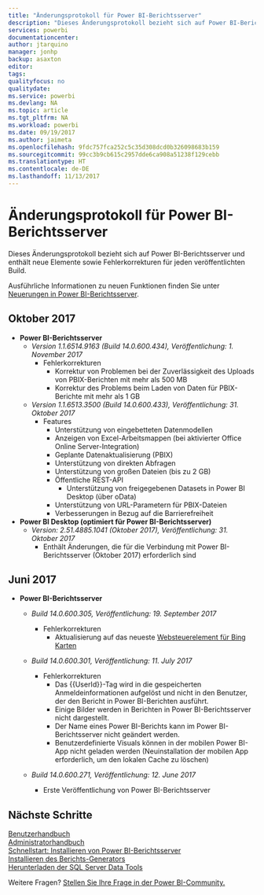 ```yaml
---
title: "Änderungsprotokoll für Power BI-Berichtsserver"
description: "Dieses Änderungsprotokoll bezieht sich auf Power BI-Berichtsserver und enthält neue Elemente sowie Fehlerkorrekturen für jeden veröffentlichten Build."
services: powerbi
documentationcenter: 
author: jtarquino
manager: jonhp
backup: asaxton
editor: 
tags: 
qualityfocus: no
qualitydate: 
ms.service: powerbi
ms.devlang: NA
ms.topic: article
ms.tgt_pltfrm: NA
ms.workload: powerbi
ms.date: 09/19/2017
ms.author: jaimeta
ms.openlocfilehash: 9fdc757fca252c5c35d308dcd0b326098683b159
ms.sourcegitcommit: 99cc3b9cb615c2957dde6ca908a51238f129cebb
ms.translationtype: HT
ms.contentlocale: de-DE
ms.lasthandoff: 11/13/2017
---
```

# <a name="changelog-for-power-bi-report-server"></a>Änderungsprotokoll für Power BI-Berichtsserver
Dieses Änderungsprotokoll bezieht sich auf Power BI-Berichtsserver und enthält neue Elemente sowie Fehlerkorrekturen für jeden veröffentlichten Build.

Ausführliche Informationen zu neuen Funktionen finden Sie unter [Neuerungen in Power BI-Berichtsserver](whats-new.md).

## <a name="october-2017"></a>Oktober 2017
* **Power BI-Berichtsserver**
  * *Version 1.1.6514.9163 (Build 14.0.600.434), Veröffentlichung: 1. November 2017*
    * Fehlerkorrekturen
      * Korrektur von Problemen bei der Zuverlässigkeit des Uploads von PBIX-Berichten mit mehr als 500 MB
      * Korrektur des Problems beim Laden von Daten für PBIX-Berichte mit mehr als 1 GB
  * *Version 1.1.6513.3500 (Build 14.0.600.433), Veröffentlichung: 31. Oktober 2017*
    * Features
      * Unterstützung von eingebetteten Datenmodellen
      * Anzeigen von Excel-Arbeitsmappen (bei aktivierter Office Online Server-Integration)
      * Geplante Datenaktualisierung (PBIX)
      * Unterstützung von direkten Abfragen
      * Unterstützung von großen Dateien (bis zu 2 GB)
      * Öffentliche REST-API
        * Unterstützung von freigegebenen Datasets in Power BI Desktop (über oData)
      * Unterstützung von URL-Parametern für PBIX-Dateien
      * Verbesserungen in Bezug auf die Barrierefreiheit
* **Power BI Desktop (optimiert für Power BI-Berichtsserver)**
  * *Version: 2.51.4885.1041 (Oktober 2017), Veröffentlichung: 31. Oktober 2017*
    * Enthält Änderungen, die für die Verbindung mit Power BI-Berichtsserver (Oktober 2017) erforderlich sind

## <a name="june-2017"></a>Juni 2017
* **Power BI-Berichtsserver**
  
  * *Build 14.0.600.305, Veröffentlichung: 19. September 2017*  
    
    * Fehlerkorrekturen
      * Aktualisierung auf das neueste [Websteuerelement für Bing Karten](https://msdn.microsoft.com/library/mt712542.aspx)
  * *Build 14.0.600.301, Veröffentlichung: 11. July 2017*
    
    * Fehlerkorrekturen
      * Das {{UserId}}-Tag wird in die gespeicherten Anmeldeinformationen aufgelöst und nicht in den Benutzer, der den Bericht in Power BI-Berichten ausführt.
      * Einige Bilder werden in Berichten in Power BI-Berichtsserver nicht dargestellt.
      * Der Name eines Power BI-Berichts kann im Power BI-Berichtsserver nicht geändert werden.
      * Benutzerdefinierte Visuals können in der mobilen Power BI-App nicht geladen werden (Neuinstallation der mobilen App erforderlich, um den lokalen Cache zu löschen)
  * *Build 14.0.600.271, Veröffentlichung: 12. June 2017*
    
    * Erste Veröffentlichung von Power BI-Berichtsserver

## <a name="next-steps"></a>Nächste Schritte
[Benutzerhandbuch](user-handbook-overview.md)  
[Administratorhandbuch](admin-handbook-overview.md)  
[Schnellstart: Installieren von Power BI-Berichtsserver](quickstart-install-report-server.md)  
[Installieren des Berichts-Generators](https://docs.microsoft.com/sql/reporting-services/install-windows/install-report-builder)  
[Herunterladen der SQL Server Data Tools](http://go.microsoft.com/fwlink/?LinkID=616714)

Weitere Fragen? [Stellen Sie Ihre Frage in der Power BI-Community.](https://community.powerbi.com/)

